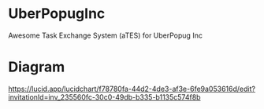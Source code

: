 # UberPopugInc
Awesome Task Exchange System (aTES) for UberPopug Inc

# Diagram
https://lucid.app/lucidchart/f78780fa-44d2-4de3-af3e-6fe9a053616d/edit?invitationId=inv_235560fc-30c0-49db-b335-b1135c574f8b
